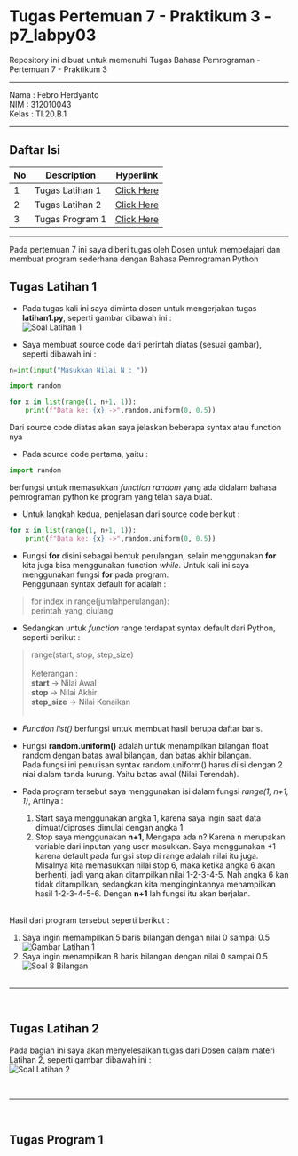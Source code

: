 # Tugas Pertemuan 7 - Praktikum 3 - p7_labpy03
Repository ini dibuat untuk memenuhi Tugas Bahasa Pemrograman - Pertemuan 7 - Praktikum 3
<hr>

Nama : Febro Herdyanto<br>
NIM : 312010043<br>
Kelas : TI.20.B.1<br>
<hr>

## Daftar Isi
| No | Description | Hyperlink |
| --- | --- | --- |
| 1 | Tugas Latihan 1 | [Click Here](#tugas-latihan-1) |
| 2 | Tugas Latihan 2 | [Click Here](#tugas-latihan-2) |
| 3 | Tugas Program 1 | [Click Here](#tugas-program-1) |

<hr>

Pada pertemuan 7 ini saya diberi tugas oleh Dosen untuk mempelajari dan membuat program sederhana dengan Bahasa Pemrograman Python<br>


## Tugas Latihan 1

* Pada tugas kali ini saya diminta dosen untuk mengerjakan tugas **latihan1.py**, seperti gambar dibawah ini :<br>
![Soal Latihan 1](pict/latihan1_soal.PNG)<br>

* Saya membuat source code dari perintah diatas (sesuai gambar), seperti dibawah ini :<br>
``` python
n=int(input("Masukkan Nilai N : "))

import random

for x in list(range(1, n+1, 1)):
    print(f"Data ke: {x} ->",random.uniform(0, 0.5))
``` 

Dari source code diatas akan saya jelaskan beberapa syntax atau function nya<br>
* Pada source code pertama, yaitu :<br>
``` python
import random
```
berfungsi untuk memasukkan *function random* yang ada didalam bahasa pemrograman python ke program yang telah saya buat.

* Untuk langkah kedua, penjelasan dari source code berikut :<br>
``` python
for x in list(range(1, n+1, 1)):
    print(f"Data ke: {x} ->",random.uniform(0, 0.5))
``` 

* Fungsi **for** disini sebagai bentuk perulangan, selain menggunakan **for** kita juga bisa menggunakan function *while*. Untuk kali ini saya menggunakan fungsi **for** pada program.<br>
Penggunaan syntax default for adalah :<br>
> for index in range(jumlahperulangan): <br>
>     perintah_yang_diulang

* Sedangkan untuk *function* range terdapat syntax default dari Python, seperti berikut :<br>
> range(start, stop, step_size)<br><br>
> Keterangan : <br>
> **start** -> Nilai Awal<br>
> **stop** -> Nilai Akhir<br>
> **step_size** -> Nilai Kenaikan<br><br>

* *Function list()* berfungsi untuk membuat hasil berupa daftar baris.<br>

* Fungsi **random.uniform()** adalah untuk menampilkan bilangan float random dengan batas awal bilangan, dan batas akhir bilangan.<br>
Pada fungsi ini penulisan syntax random.uniform() harus diisi dengan 2 niai dialam tanda kurung. Yaitu batas awal (Nilai Terendah). <br>

* Pada program tersebut saya menggunakan isi dalam fungsi *range(1, n+1, 1)*, Artinya : <br>
    1. Start saya menggunakan angka 1, karena saya ingin saat data dimuat/diproses dimulai dengan angka 1<br>
    2. Stop saya menggunakan **n+1**, Mengapa ada n? Karena n merupakan variable dari inputan yang user masukkan. Saya menggunakan +1 karena default pada fungsi stop di range adalah nilai itu juga. Misalnya kita memasukkan nilai stop 6, maka ketika angka 6 akan berhenti, jadi yang akan ditampilkan nilai 1-2-3-4-5. Nah angka 6 kan tidak ditampilkan, sedangkan kita menginginkannya menampilkan hasil 1-2-3-4-5-6. Dengan **n+1** lah fungsi itu akan berjalan.
    <br>
Hasil dari program tersebut seperti berikut :<br>
1. Saya ingin memampilkan 5 baris bilangan dengan nilai 0 sampai 0.5<br>
    ![Gambar Latihan 1](pict/nilai05.PNG)<br>
2. Saya ingin menampilkan 8 baris bilangan dengan nilai 0 sampai 0.5<br>
    ![Soal 8 Bilangan](pict/8bilangan.PNG)
<br><br>
<hr><br>

## Tugas Latihan 2

Pada bagian ini saya akan menyelesaikan tugas dari Dosen dalam materi Latihan 2, seperti gambar dibawah ini :<br>
![Soal Latihan 2](pict/soal_2.PNG)<br>


<br><hr><br>

## Tugas Program 1

